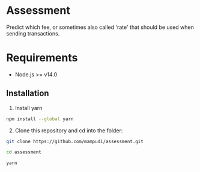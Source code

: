 # Assessment
Predict which fee, or sometimes also called 'rate' that should be used when sending transactions.

# Requirements

* Node.js >= v14.0

## Installation

1. Install yarn

```bash
npm install --global yarn
```

2. Clone this repository and cd into the folder:

```bash
git clone https://github.com/mampudi/assessment.git
```
```bash
cd assessment
```
```bash
yarn
```